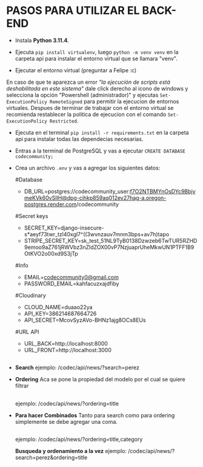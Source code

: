 # PASOS PARA UTILIZAR EL BACK-END

-  Instala **Python 3.11.4**.

-  Ejecuta `pip install virtualenv`, luego `python -m venv venv` en la carpeta api para instalar el entorno virtual que se llamara "venv".

-  Ejecutar el entorno virtual (preguntar a Felipe :c)

En caso de que te aparezca un error _"la ejecución de scripts está deshabilitada en este sistema"_ dale click derecho al icono de windows y selecciona la opción "Powershell (administrador)" y ejecutas `Set-ExecutionPolicy RemoteSigned` para permitir la ejecucion de entornos virtuales. Despues de terminar de trabajar con el entorno virtual se recomienda restablecer la politica de ejecucion con el comando `Set-ExecutionPolicy Restricted`.

-  Ejecuta en el terminal `pip install -r requirements.txt` en la carpeta api para instalar todas las dependecias necesarias.

-  Entras a la terminal de PostgreSQL y vas a ejecutar `CREATE DATABASE codecommunity;`

-  Crea un archivo `.env` y vas a agregar los siguientes datos:

   #Database
   - DB_URL=postgres://codecommunity_user:f7O2NTBMYnOsDYc9BbjvmeKVk60vSIlH@dpg-cihkp859aq012ev27hag-a.oregon-postgres.render.com/codecommunity

   #Secret keys
   - SECRET_KEY=django-insecure-s*aeyf73twr_tzl40xgl7^((3wvnzauv7mnm3bps+av7h)tapo
   - STRIPE_SECRET_KEY=sk_test_51NL9TyB0138Dzwzeb6TwTUR5RZHD9emoo9aZ761jRWVbz3nZldZOX00vP7NzjuaprUheMkwUN1PTFF1B9OtKVO2o00xd9S3jTp

   #Info
   - EMAIL=codecommunity0@gmail.com
   - PASSWORD_EMAIL=kahfacuzxajdfiby

   #Cloudinary
   - CLOUD_NAME=duaao22ya
   - API_KEY=386214687664726
   - API_SECRET=McovSyzAVo-BHNz1ajg8OCs8EUs

   #URL API
   - URL_BACK=http://localhost:8000
   - URL_FRONT=http://localhost:3000

##

-  **Search**
   ejemplo: /codec/api/news/?search=perez

-  **Ordering**
   Aca se pone la propiedad del modelo por el cual se quiere filtrar

   ##

   ejemplo: /codec/api/news/?ordering=title

-  **Para hacer Combinados**
   Tanto para search como para ordering simplemente se debe agregar una coma.

   ##

   ejemplo: /codec/api/news/?ordering=title,category

   **Busqueda y ordenamiento a la vez**
   ejemplo: /codec/api/news/?search=perez&ordering=title
